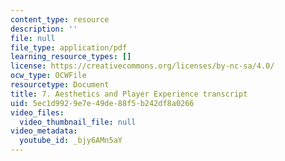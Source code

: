 ```yaml
---
content_type: resource
description: ''
file: null
file_type: application/pdf
learning_resource_types: []
license: https://creativecommons.org/licenses/by-nc-sa/4.0/
ocw_type: OCWFile
resourcetype: Document
title: 7. Aesthetics and Player Experience transcript
uid: 5ec1d992-9e7e-49de-88f5-b242df8a0266
video_files:
  video_thumbnail_file: null
video_metadata:
  youtube_id: _bjy6AMn5aY
---
```

